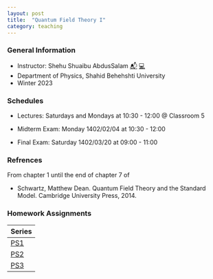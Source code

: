```yaml
---
layout: post
title:  "Quantum Field Theory I"
category: teaching
---
```


### General Information
+ Instructor: Shehu Shuaibu AbdusSalam [📬][shehu_mail] [💻][shehu_site]
+ Department of Physics, Shahid Behehshti University
+ Winter 2023

### Schedules
+ Lectures: Saturdays and Mondays at 10:30 - 12:00 @ Classroom 5

+ Midterm Exam: Monday 1402/02/04 at 10:30 - 12:00
+ Final Exam: Saturday 1402/03/20 at 09:00 - 11:00

### Refrences
From chapter 1 until the end of chapter 7 of
+ Schwartz, Matthew Dean. Quantum Field Theory and the Standard Model. Cambridge University Press, 2014.

### Homework Assignments

|Series                        |
|------------------------------|
|[PS1][1]|[Solutions][S1]      |
|[PS2][2]|[Solutions][S2]      |
|[PS3][3]|[Solutions][S3]      |

[shehu_site]: https://facultymembers.sbu.ac.ir/abdussalam/
[shehu_mail]: mailto:abdussalam@sbu.ac.ir

[1]: http://dehpour.github.io/2023-02-05-quantum-field-i/PS1.pdf
[S1]: http://dehpour.github.io/2023-02-05-quantum-field-i/S1.pdf
[2]: http://dehpour.github.io/2023-02-05-quantum-field-i/PS2.pdf
[S2]: http://dehpour.github.io/2023-02-05-quantum-field-i/S2.pdf
[3]: http://dehpour.github.io/2023-02-05-quantum-field-i/PS3.pdf
[S3]: http://dehpour.github.io/2023-02-05-quantum-field-i/S3.pdf
